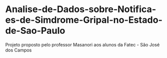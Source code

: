 # Analise-de-Dados-sobre-Notifica-es-de-Simdrome-Gripal-no-Estado-de-Sao-Paulo
Projeto proposto pelo professor Masanori aos alunos da Fatec - São José dos Campos
